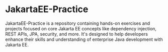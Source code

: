 # JakartaEE-Practice
JakartaEE-Practice is a repository containing hands-on exercises and projects focused on core Jakarta EE concepts like dependency injection, REST APIs, JPA, security, and more. It's designed to help developers enhance their skills and understanding of enterprise Java development with Jakarta EE.
